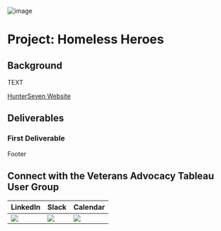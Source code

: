 ![image](https://upload.wikimedia.org/wikipedia/commons/thumb/9/98/%22Homecoming_-_To_No_Home%5E_Help_a_Veteran_and_his_Family_Find_a_Place_to_Live%5E_-_NARA_-_514525.jpg/348px-%22Homecoming_-_To_No_Home%5E_Help_a_Veteran_and_his_Family_Find_a_Place_to_Live%5E_-_NARA_-_514525.jpg)

# Project: Homeless Heroes

## Background

TEXT

[HunterSeven Website](https://hunterseven.org/)

## Deliverables

### First Deliverable


Footer

## Connect with the Veterans Advocacy Tableau User Group

|**LinkedIn**|**Slack**|**Calendar**|
|---|---|---|
|<a href="https://www.linkedin.com/groups/12173027/"><img src="https://user-images.githubusercontent.com/103294367/171529049-6ef28f7b-b049-4ea0-8a00-a6da9f46c732.png"></a>|<a href="https://app.slack.com/client/TL6K54QLA"><img src="https://user-images.githubusercontent.com/103294367/171531575-f40f0158-095e-44cc-8a67-46a226aaac5b.png"></a>|<a href="https://usergroups.tableau.com/veteransadvocacytableauusergroup"><img src="https://user-images.githubusercontent.com/103294367/171531195-1784901b-5c03-44c9-b932-4e0e7bce29e9.png"></a>|
